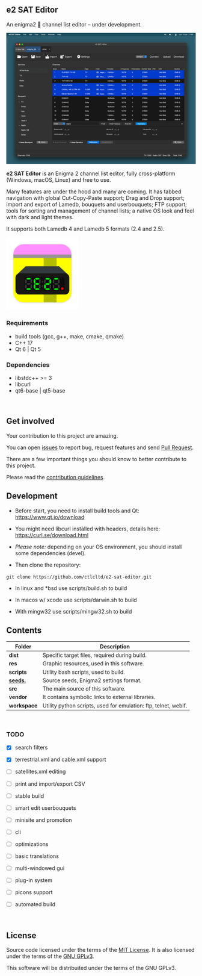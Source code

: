 ## e2 SAT Editor

An enigma2 📡 channel list editor – under development.

[![A screenshot of e2 SAT Editor](res/screenshot.png "e2 SAT Editor (screenshot)")](res/screenshot.png?raw=true)

**e2 SAT Editor** is an Enigma 2 channel list editor, fully cross-platform (Windows, macOS, Linux) and free to use.

Many features are under the hood and many are coming. It has tabbed navigation with global Cut-Copy-Paste support; Drag and Drop support; import and export of Lamedb, bouquets and userbouquets; FTP support; tools for sorting and management of channel lists; a native OS look and feel with dark and light themes.

It supports both Lamedb 4 and Lamedb 5 formats (2.4 and 2.5).

<img src="res/e2-sat-editor.svg" width="192" height="192" alt="e2 SAT Editor (icon)" title="Icon">


### Requirements

* build tools (gcc, g++, make, cmake, qmake)
* C++ 17
* Qt 6 \| Qt 5


### Dependencies

* libstdc++ >= 3
* libcurl
* qt6-base \| qt5-base


&nbsp;
## Get involved

Your contribution to this project are amazing.

You can open [issues](https://github.com/ctlcltd/e2-sat-editor/issues) to report bug, request features and send [Pull Request](https://github.com/ctlcltd/e2-sat-editor/pulls).

There are a few important things you should know to better contribute to this project.

Please read the [contribution guidelines](CONTRIBUTING.md).


## Development

- Before start, you need to install build tools and Qt: https://www.qt.io/download

- You might need libcurl installed with headers, details here: https://curl.se/download.html

- *Please note:* depending on your OS environment, you should install some dependencies (devel).

- Then clone the repository:

```git clone https://github.com/ctlcltd/e2-sat-editor.git```

- In linux and \*bsd use scripts/build.sh to build

- In macos w/ xcode use scripts/darwin.sh to build

- With mingw32 use scripts/mingw32.sh to build


## Contents

|Folder|Description|
|-|-|
|**dist**|Specific target files, required during build.|
|**res**|Graphic resources, used in this software.|
|**scripts**|Utility bash scripts, used to build.|
|**[seeds.](https://ctlcltd.github.io/e2-sat-editor/seeds./)**|Source seeds, Enigma2 settings format.|
|**src**|The main source of this software.|
|**vendor**|It contains symbolic links to external libraries.|
|**workspace**|Utility python scripts, used for emulation: ftp, telnet, webif.|


&nbsp;
### TODO

- [x] search filters
- [x] terrestrial.xml and cable.xml support
- [ ] satellites.xml editing
- [ ] print and import/export CSV
- [ ] stable build
- [ ] smart edit userbouquets
- [ ] minisite and promotion
- [ ] cli
- [ ] optimizations
- [ ] basic translations
- [ ] multi-windowed gui
- [ ] plug-in system
- [ ] picons support
- [ ] automated build


&nbsp;
## License

Source code licensed under the terms of the [MIT License](LICENSE). It is also licensed under the terms of the [GNU GPLv3](src/COPYING).

This software will be distribuited under the terms of the GNU GPLv3.

